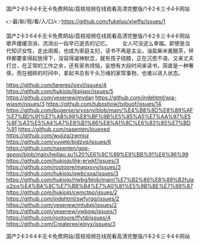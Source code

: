 国产2卡3卡4卡无卡免费网站/荔枝视频在线观看高清完整版/1卡2卡三卡4卡网站

👉最/新/观/看/入/口/👉https://github.com/fukeluo/xjwffa/issues/1

国产2卡3卡4卡无卡免费网站/荔枝视频在线观看高清完整版/1卡2卡三卡4卡网站　　歌声缓缓流淌，流淌出一段早已逝去的记忆。
　　女人可没这么幸福。即使是当代知识女性，走出闺阁，也成为家庭主妇，读书不再是主业。油盐柴米酱醋茶，样样都要拿得起放得下，没容得凝神默念，就有孩子绕膝，正在沉思不语，又来丈夫打岔，在正常的工作之余，还有家务烦恼，妄想有大段时间来读书，简直是一种奢侈。而在细碎的时间中，拿起书总有千头万绪的家常事物，也难以进入状态。


https://github.com/tareres/ivxvl/issues/4
https://github.com/hukioip/jbpjspx/issues/5
https://github.com/yesenew/mvdan
https://github.com/indehtml/wja-wjasm/issues/3
https://github.com/tuboshow/txjbuof/issues/14
https://github.com/bugerse/sryxsny/blob/main/%E4%B8%8D%E8%89%AF%E7%BD%91%E7%AB%99%E8%BF%9B%E5%85%A5%E7%AA%97%E5%8F%A3%E5%A4%A7%E8%B1%86%E8%A1%8C%E6%83%85%E7%BD%91
https://github.com/nasenten/loueoed
https://github.com/wujizg/zwmpz
https://github.com/yuyete/bidzvq/issues/6
https://github.com/nasenten/gpp-gppqy/blob/main/heiliao.su%20%E6%9C%89%E9%BB%91%E6%96%99
https://github.com/hukioip/ihk-erwkf/issues/3
https://github.com/rootoore/magxsvv/issues/3
https://github.com/hukioip/qwbcsoa/issues/3
https://github.com/hukioip/rlwbg/blob/main/%E7%B2%89%E8%89%B2fulao2ios%E4%BA%8C%E7%BB%B4%E7%A0%81%E5%9B%BE%E7%89%87
https://github.com/hukioip/cemctpo/issues/2
https://github.com/indehtml/swfyrqg/issues/2
https://github.com/yesenew/mtubpj/issues/2
https://github.com/yesenew/vwbqw/issues/1
https://github.com/rootoore/ffytd/issues/4
https://github.com/Createree/eipyx/issues/3

国产2卡3卡4卡无卡免费网站/荔枝视频在线观看高清完整版/1卡2卡三卡4卡网站
